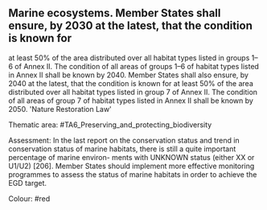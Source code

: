 ## Marine ecosystems. Member States shall ensure, by 2030 at the latest, that the condition is known for
at least 50% of the area distributed over all habitat types listed in groups 1–6 of Annex II. The condition
of all areas of groups 1–6 of habitat types listed in Annex II shall be known by 2040. Member States shall also ensure, by 2040 at the latest, that the condition is known for at least 50% of the area distributed over all habitat types listed in group 7 of Annex II. The condition of all areas of group 7 of habitat types listed in Annex II shall be known by 2050.
'Nature Restoration Law'

Thematic area: #TA6_Preserving_and_protecting_biodiversity

Assessment: In the last report on the conservation status and trend in conservation status of marine habitats, there is still a quite important percentage of marine environ- ments with UNKNOWN status (either XX or U1/U2) [206]. Member States should implement more effective monitoring programmes to assess the status of marine habitats in order to achieve the EGD target.

Colour: #red